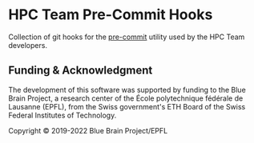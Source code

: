 # HPC Team Pre-Commit Hooks

Collection of git hooks for the [pre-commit](https://pre-commit.com/) utility used by the HPC Team developers.

## Funding & Acknowledgment

The development of this software was supported by funding to the Blue Brain Project, a research center of the École polytechnique fédérale de Lausanne (EPFL), from the Swiss government's ETH Board of the Swiss Federal Institutes of Technology.

Copyright © 2019-2022 Blue Brain Project/EPFL
